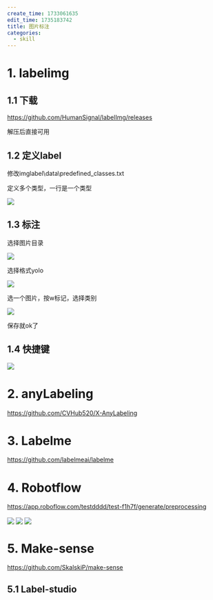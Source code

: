 ```yaml
---
create_time: 1733061635
edit_time: 1735183742
title: 图片标注
categories:
  - skill
---
```



# 1. labelimg

## 1.1 下载

https://github.com/HumanSignal/labelImg/releases

解压后直接可用

## 1.2 定义label

修改imglabel\data\predefined_classes.txt

定义多个类型，一行是一个类型

<img src="/assets/HhNmbFoqnoGZspxFlYaczLjVnAc.png" src-width="139" class="markdown-img m-auto" src-height="65" align="center"/>

## 1.3 标注

选择图片目录

<img src="/assets/I9G9b93jxogFlWxa97ycvYNAnNg.png" src-width="471" class="markdown-img m-auto" src-height="279" align="center"/>

选择格式yolo

<img src="/assets/ZBUubCLhyo7GgExz5HMcPs88nie.png" src-width="164" class="markdown-img m-auto" src-height="474" align="center"/>

选一个图片，按w标记，选择类别

<img src="/assets/VrcAbYk7SobEFnxl70Lc7Cqinvc.png" src-width="799" class="markdown-img m-auto" src-height="401" align="center"/>

保存就ok了

## 1.4 快捷键

<img src="/assets/Tqjqb3QsOoCedOxhvv4cm0l9n1E.png" src-width="484" class="markdown-img m-auto" src-height="552" align="center"/>

# 2.  anyLabeling

https://github.com/CVHub520/X-AnyLabeling

# 3. Labelme

https://github.com/labelmeai/labelme

# 4. Robotflow

https://app.roboflow.com/testdddd/test-f1h7f/generate/preprocessing

<img src="/assets/CPotbTAktoLMr2xXV7ccBjhSnPc.png" src-width="623" class="markdown-img m-auto" src-height="433" align="center"/>

<img src="/assets/GgBXbaaexo9iyvxxGulc3XvonWd.png" src-width="502" class="markdown-img m-auto" src-height="493" align="center"/>

<img src="/assets/TLWNbWyoRoKsbzxW4eYcRc8Envh.png" src-width="481" class="markdown-img m-auto" src-height="656" align="center"/>

# 5. Make-sense

https://github.com/SkalskiP/make-sense

## 5.1 Label-studio

